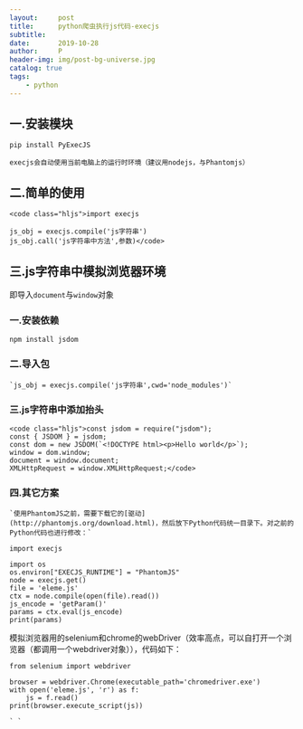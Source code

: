 ```yaml
---
layout:     post
title:      python爬虫执行js代码-execjs
subtitle:   
date:       2019-10-28
author:     P
header-img: img/post-bg-universe.jpg
catalog: true
tags:
    - python
---
```

## 一.安装模块

`pip install PyExecJS`

`execjs会自动使用当前电脑上的运行时环境（建议用nodejs，与Phantomjs）`

## 二.简单的使用

```
<code class="hljs">import execjs

js_obj = execjs.compile('js字符串')
js_obj.call('js字符串中方法',参数)</code>
```

## 三.js字符串中模拟浏览器环境

即导入`document`与`window`对象

### 一.安装依赖

`npm install jsdom`

### 二.导入包

```
`js_obj = execjs.compile('js字符串',cwd='node_modules')`
```

### 三.js字符串中添加抬头

```
<code class="hljs">const jsdom = require("jsdom");
const { JSDOM } = jsdom;
const dom = new JSDOM(`<!DOCTYPE html><p>Hello world</p>`);
window = dom.window;
document = window.document;
XMLHttpRequest = window.XMLHttpRequest;</code>
```

### 四.其它方案

```
`使用PhantomJS之前，需要下载它的[驱动](http://phantomjs.org/download.html)，然后放下Python代码统一目录下。对之前的Python代码也进行修改：`
```

```
import execjs
 
import os
os.environ["EXECJS_RUNTIME"] = "PhantomJS"
node = execjs.get()
file = 'eleme.js'
ctx = node.compile(open(file).read())
js_encode = 'getParam()'
params = ctx.eval(js_encode)
print(params)
```

模拟浏览器用的selenium和chrome的webDriver（效率高点，可以自打开一个浏览器（都调用一个webdriver对象）），代码如下：

```
from selenium import webdriver
 
browser = webdriver.Chrome(executable_path='chromedriver.exe')
with open('eleme.js', 'r') as f:
    js = f.read()
print(browser.execute_script(js))
```

```
` `
```
